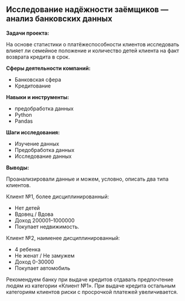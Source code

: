 ## Исследование надёжности заёмщиков — анализ банковских данных

**Задачи проекта:**

На основе статистики о платёжеспособности клиентов исследовать влияет ли семейное положение и количество детей клиента на факт возврата кредита в срок.

**Сферы деятельности компаний:**

- Банковская сфера
- Кредитование

**Навыки и инструменты:**
- предобработка данных
- Python
- Pandas

**Шаги исследования:**

- Изучение данных
- Предобработка данных
- Исследование данных

**Выводы:**

Проанализировали данные и можем, условно, описать два типа клиентов.

Клиент №1, более дисциплинированный:

- Нет детей
- Вдовец / Вдова
- Доход 200001–1000000
- Покупает недвижимость.

Клиент №2, наименее дисциплинированный:

- 4 ребенка
- Не женат / Не замужем
- Доход 0-30000
- Покупает автомобиль

Рекомендуем банку при выдаче кредитов отдавать предпочтение людям из категории «Клиент №1». При выдаче кредита остальным категориям клиентов риски с просрочкой платежей увеличивается.

